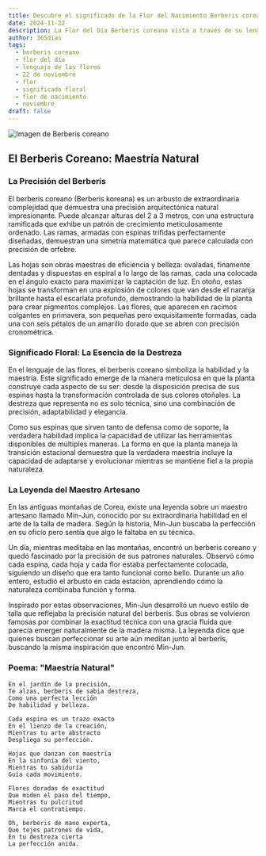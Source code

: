 ```yaml
---
title: Descubre el significado de la Flor del Nacimiento Berberis coreano del 22 de noviembre
date: 2024-11-22
description: La Flor del Día Berberis coreano vista a través de su lenguaje floral e historias
author: 365días
tags:
  - berberis coreano
  - flor del día
  - lenguaje de las flores
  - 22 de noviembre
  - flor
  - significado floral
  - flor de nacimiento
  - noviembre
draft: false
---
```


![Imagen de Berberis coreano](https://cdn.pixabay.com/photo/2023/06/01/07/04/flowers-8032934_1280.jpg#center)


## El Berberis Coreano: Maestría Natural

### La Precisión del Berberis

El berberis coreano (Berberis koreana) es un arbusto de extraordinaria complejidad que demuestra una precisión arquitectónica natural impresionante. Puede alcanzar alturas del 2 a 3 metros, con una estructura ramificada que exhibe un patrón de crecimiento meticulosamente ordenado. Las ramas, armadas con espinas trífidas perfectamente diseñadas, demuestran una simetría matemática que parece calculada con precisión de orfebre.

Las hojas son obras maestras de eficiencia y belleza: ovaladas, finamente dentadas y dispuestas en espiral a lo largo de las ramas, cada una colocada en el ángulo exacto para maximizar la captación de luz. En otoño, estas hojas se transforman en una explosión de colores que van desde el naranja brillante hasta el escarlata profundo, demostrando la habilidad de la planta para crear pigmentos complejos. Las flores, que aparecen en racimos colgantes en primavera, son pequeñas pero exquisitamente formadas, cada una con seis pétalos de un amarillo dorado que se abren con precisión cronométrica.

### Significado Floral: La Esencia de la Destreza

En el lenguaje de las flores, el berberis coreano simboliza la habilidad y la maestría. Este significado emerge de la manera meticulosa en que la planta construye cada aspecto de su ser: desde la disposición precisa de sus espinas hasta la transformación controlada de sus colores otoñales. La destreza que representa no es solo técnica, sino una combinación de precisión, adaptabilidad y elegancia.

Como sus espinas que sirven tanto de defensa como de soporte, la verdadera habilidad implica la capacidad de utilizar las herramientas disponibles de múltiples maneras. La forma en que la planta maneja la transición estacional demuestra que la verdadera maestría incluye la capacidad de adaptarse y evolucionar mientras se mantiene fiel a la propia naturaleza.

### La Leyenda del Maestro Artesano

En las antiguas montañas de Corea, existe una leyenda sobre un maestro artesano llamado Min-Jun, conocido por su extraordinaria habilidad en el arte de la talla de madera. Según la historia, Min-Jun buscaba la perfección en su oficio pero sentía que algo le faltaba en su técnica.

Un día, mientras meditaba en las montañas, encontró un berberis coreano y quedó fascinado por la precisión de sus patrones naturales. Observó cómo cada espina, cada hoja y cada flor estaba perfectamente colocada, siguiendo un diseño que era tanto funcional como bello. Durante un año entero, estudió el arbusto en cada estación, aprendiendo cómo la naturaleza combinaba función y forma.

Inspirado por estas observaciones, Min-Jun desarrolló un nuevo estilo de talla que reflejaba la precisión natural del berberis. Sus obras se volvieron famosas por combinar la exactitud técnica con una gracia fluida que parecía emerger naturalmente de la madera misma. La leyenda dice que quienes buscan perfeccionar su arte aún meditan junto al berberis, buscando la misma inspiración que encontró Min-Jun.

### Poema: "Maestría Natural"

    En el jardín de la precisión,
    Te alzas, berberis de sabia destreza,
    Como una perfecta lección
    De habilidad y belleza.

    Cada espina es un trazo exacto
    En el lienzo de la creación,
    Mientras tu arte abstracto
    Despliega su perfección.

    Hojas que danzan con maestría
    En la sinfonía del viento,
    Mientras tu sabiduría
    Guía cada movimiento.

    Flores doradas de exactitud
    Que miden el paso del tiempo,
    Mientras tu pulcritud
    Marca el contratiempo.

    Oh, berberis de mano experta,
    Que tejes patrones de vida,
    En tu destreza cierta
    La perfección anida.